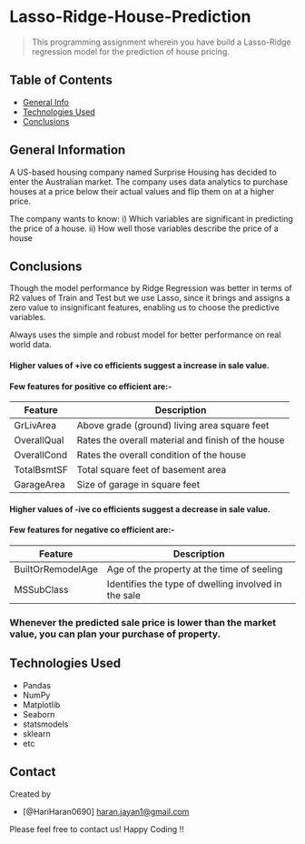 # Lasso-Ridge-House-Prediction

> This programming assignment wherein you have build a Lasso-Ridge regression model for the prediction of house pricing.

## Table of Contents
* [General Info](#general-information)
* [Technologies Used](#technologies-used)
* [Conclusions](#conclusions)

<!-- You can include any other section that is pertinent to your problem -->

## General Information

A US-based housing company named Surprise Housing has decided to enter the Australian market. The company uses data analytics to purchase houses at a price below their actual values and flip them on at a higher price.

The company wants to know: i) Which variables are significant in predicting the price of a house. ii) How well those variables describe the price of a house

<!-- You don't have to answer all the questions - just the ones relevant to your project. -->

## Conclusions

Though the model performance by Ridge Regression was better in terms of R2 values of Train and Test but we use Lasso, since it brings and assigns a zero value to insignificant features, enabling us to choose the predictive variables.

Always uses the simple and robust model for better performance on real world data.

####  Higher values of +ive co efficients suggest a increase in sale value.
#### Few features for positive co efficient are:-
 |  Feature  |  Description  |
 |  ---  |  ---  |
 |  GrLivArea  |  Above grade (ground) living area square feet  |
 |  OverallQual  |  Rates the overall material and finish of the house  |
 |  OverallCond  |  Rates the overall condition of the house  |
 |  TotalBsmtSF  |  Total square feet of basement area  |
 |  GarageArea   |Size of garage in square feet  |
        
#### Higher values of -ive co efficients suggest a decrease in sale value.
#### Few features for negative co efficient are:-
   |  Feature  |  Description  |
   |  ---  |  ---  |
   |  BuiltOrRemodelAge  |  Age of the property at the time of seeling  |
   |  MSSubClass  |  Identifies the type of dwelling involved in the sale  |
   
   
### Whenever the predicted sale price is lower than the market value, you can plan your purchase of property.

<!-- You don't have to answer all the questions - just the ones relevant to your project. -->

## Technologies Used
- Pandas
- NumPy
- Matplotlib
- Seaborn
- statsmodels
- sklearn
- etc 

<!-- As the libraries versions keep on changing, it is recommended to mention the version of library used in this project -->

## Contact
Created by 

- [@HariHaran0690] haran.jayan1@gmail.com

Please feel free to contact us! Happy Coding !!
